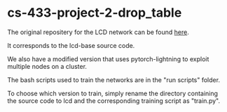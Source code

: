 # cs-433-project-2-drop_table

The original repositery for the LCD network can be found [here](https://github.com/hkust-vgd/lcd).

It corresponds to the lcd-base source code.

We also have a modified version that uses pytorch-lightning to exploit multiple nodes on a cluster.

The bash scripts used to train the networks are in the "run scripts" folder.

To choose which version to train, simply rename the directory containing the source code to lcd and the corresponding training script as "train.py".
